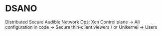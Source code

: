 # DSANO
Distributed Secure Audible Network Ops:  Xen Control plane -> All configuration in code -> Secure thin-client viewers / or Unikernel -> Users
